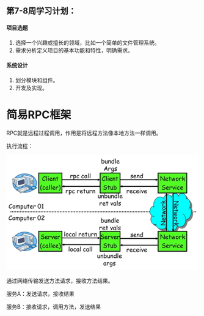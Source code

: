 ## 第7-8周学习计划：

#### 项目选题

1. 选择一个兴趣或擅长的领域，比如一个简单的文件管理系统。
2. 需求分析定义项目的基本功能和特性，明确需求。

#### 系统设计

1. 划分模块和组件。
2. 开发及实现。

# 简易RPC框架

RPC就是远程过程调用，作用是将远程方法像本地方法一样调用。

执行流程：

![image-20240102181626666](images/image-20240102181626666.png)

通过网络传输发送方法请求，接收方法结果。

服务A：发送请求，接收结果

服务B：接收请求，调用方法，发送结果